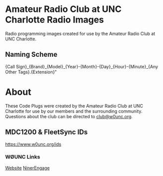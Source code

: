 # Amateur Radio Club at UNC Charlotte Radio Images
Radio programming images created for use by the Amateur Radio Club at UNC Charlotte.

## Naming Scheme
{Call Sign}\_{Brand}\_{Model}\_{Year}-{Month}-{Day}\_{Hour}-{Minute}_{Any Other Tags}.{Extension}"

# About
These Code Plugs were created by the Amateur Radio Club at UNC Charlotte for use by our members and the surrounding community.
Questions about the club can be directed to club@w0unc.org.

## MDC1200 & FleetSync IDs
https://www.w0unc.org/ids

### WØUNC Links
[Website](https://www.w0unc.org)
[NinerEngage](https://ninerengage.uncc.edu/organization/amateur-radio-club)
